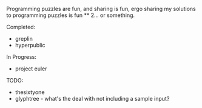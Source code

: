 Programming puzzles are fun, and sharing is fun, ergo sharing my solutions to programming puzzles is fun ** 2... or something.

Completed:

* greplin
* hyperpublic

In Progress:

* project euler

TODO:

* thesixtyone
* glyphtree - what's the deal with not including a sample input?
